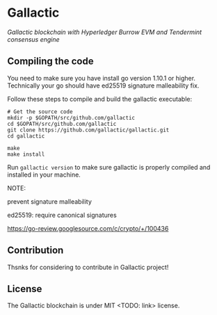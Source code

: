 # Gallactic
*Gallactic blockchain with Hyperledger Burrow EVM and Tendermint consensus engine*

## Compiling the code
You need to make sure you have install go version 1.10.1 or higher. Technically your go should have ed25519 signature malleability fix.

Follow these steps to compile and build the gallactic executable:

```
# Get the source code
mkdir -p $GOPATH/src/github.com/gallactic
cd $GOPATH/src/github.com/gallactic
git clone https://github.com/gallactic/gallactic.git
cd gallactic

make
make install
```

Run `gallactic version` to make sure gallactic is properly compiled and installed in your machine.

NOTE:

prevent signature malleability

ed25519: require canonical signatures

https://go-review.googlesource.com/c/crypto/+/100436

## Contribution
Thsnks for considering to contribute in Gallactic project!

## License
The Gallactic blockchain is under MIT <TODO: link> license.